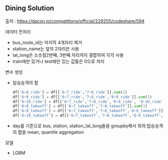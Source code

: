 ## Dining Solution 

출처 :  https://dacon.io/competitions/official/229255/codeshare/594 

데이터 전처리 

- bus_route_id는 마지막 4개자리 제거 
- station_name는 앞의 2자리만 사용 
- lat_long은 소숫점2번째, 3번째 자리까지 결합하여 각각 사용
- train에만 있거나 test에만 있는 값들은 0으로 처리 

변수 생성 

- 탑승승객의 합 

  ```python
  df['6~8_ride'] = df[['6~7_ride','7~8_ride']].sum(1)
  df['6~9_ride'] = df[['6~7_ride','7~8_ride','8~9_ride']].sum(1)
  df['6~10_ride'] = df[['6~7_ride','7~8_ride','8~9_ride', '9~10_ride']].sum(1)
  df['6~8_takeoff'] = df[['6~7_takeoff','7~8_takeoff']].sum(1)
  df['6~9_takeoff'] = df[['6~7_takeoff','7~8_takeoff','8~9_takeoff']].sum(1)
  df['6~10_takeoff'] = df[['6~7_takeoff','7~8_takeoff','8~9_takeoff', '9~10_takeoff']].sum(1)
  ```

- day를 기준으로 bus, station, station_lat_long들을 groupby해서 위의 탑승승객의 합을 mean, quantile aggregation 

모델 

- LGBM 